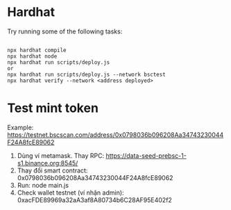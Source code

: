 # Hardhat
Try running some of the following tasks:

```shell

npx hardhat compile
npx hardhat node
npx hardhat run scripts/deploy.js
or
npx hardhat run scripts/deploy.js --network bsctest
npx hardhat verify --network <address deployed>
```


# Test mint token

Example: https://testnet.bscscan.com/address/0x0798036b096208Aa34743230044F24A8fcE89062

1. Dùng ví metamask. Thay RPC: https://data-seed-prebsc-1-s1.binance.org:8545/
2. Thay đổi smart contract: 0x0798036b096208Aa34743230044F24A8fcE89062
3. Run: node main.js
4. Check wallet testnet (ví nhận admin): 0xacFDE89969a32aA3af8A80734b6C28AF95E402f2
